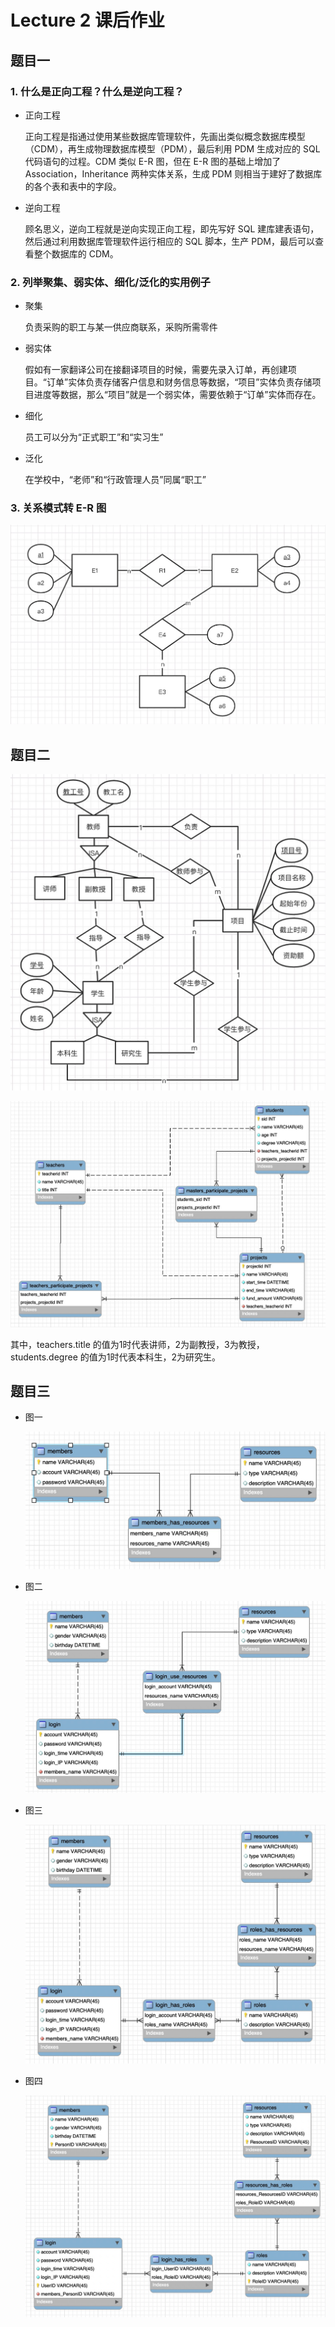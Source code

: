 # Lecture 2 课后作业

## 题目一

### 1. 什么是正向工程？什么是逆向工程？

- 正向工程

  正向工程是指通过使用某些数据库管理软件，先画出类似概念数据库模型（CDM），再生成物理数据库模型（PDM），最后利用 PDM 生成对应的 SQL 代码语句的过程。CDM 类似 E-R 图，但在 E-R 图的基础上增加了 Association，Inheritance 两种实体关系，生成 PDM 则相当于建好了数据库的各个表和表中的字段。

- 逆向工程

  顾名思义，逆向工程就是逆向实现正向工程，即先写好 SQL 建库建表语句，然后通过利用数据库管理软件运行相应的 SQL 脚本，生产 PDM，最后可以查看整个数据库的 CDM。

### 2. 列举聚集、弱实体、细化/泛化的实用例子

- 聚集

  负责采购的职工与某一供应商联系，采购所需零件

- 弱实体

  假如有一家翻译公司在接翻译项目的时候，需要先录入订单，再创建项目。“订单”实体负责存储客户信息和财务信息等数据，“项目”实体负责存储项目进度等数据，那么“项目”就是一个弱实体，需要依赖于“订单”实体而存在。

- 细化

  员工可以分为“正式职工”和“实习生”

- 泛化

  在学校中，“老师”和“行政管理人员”同属“职工”

### 3. 关系模式转 E-R 图

![](关系模式转ER图.jpg)



## 题目二

![](学校关系数据库.jpg)

![](学校关系数据库表.jpg)

其中，teachers.title 的值为1时代表讲师，2为副教授，3为教授，students.degree 的值为1时代表本科生，2为研究生。

## 题目三

- 图一

  ![](图一.jpg)

- 图二

  ![](图二.jpg)

- 图三

  ![](图三.jpg)

- 图四

  ![](图四.jpg)